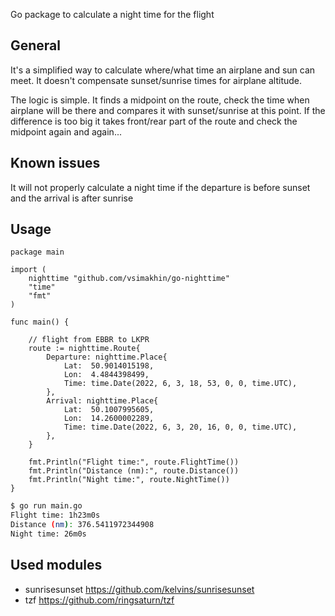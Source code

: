 Go package to calculate a night time for the flight

## General

It's a simplified way to calculate where/what time an airplane and sun can meet. It doesn't compensate sunset/sunrise times for airplane altitude.

The logic is simple. It finds a midpoint on the route, check the time when airplane will be there and compares it with sunset/sunrise at this point.
If the difference is too big it takes front/rear part of the route and check the midpoint again and again...

## Known issues

It will not properly calculate a night time if the departure is before sunset and the arrival is after sunrise

## Usage

```golang
package main

import (
	nighttime "github.com/vsimakhin/go-nighttime"
	"time"
	"fmt"
)

func main() {

	// flight from EBBR to LKPR
	route := nighttime.Route{
		Departure: nighttime.Place{
			Lat:  50.9014015198,
			Lon:  4.4844398499,
			Time: time.Date(2022, 6, 3, 18, 53, 0, 0, time.UTC),
		},
		Arrival: nighttime.Place{
			Lat:  50.1007995605,
			Lon:  14.2600002289,
			Time: time.Date(2022, 6, 3, 20, 16, 0, 0, time.UTC),
		},
	}

	fmt.Println("Flight time:", route.FlightTime())
	fmt.Println("Distance (nm):", route.Distance())
	fmt.Println("Night time:", route.NightTime())
}
```


```bash
$ go run main.go
Flight time: 1h23m0s
Distance (nm): 376.5411972344908
Night time: 26m0s

```

## Used modules

* sunrisesunset https://github.com/kelvins/sunrisesunset
* tzf https://github.com/ringsaturn/tzf
